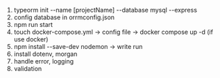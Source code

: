 1. typeorm init --name [projectName] --database mysql --express
2. config database in orrmconfig.json
3. npm run start
4. touch docker-compose.yml -> config file -> docker compose up -d (if use docker)
5. npm install --save-dev nodemon -> write run
6. install dotenv, morgan
7. handle error, logging
8. validation
